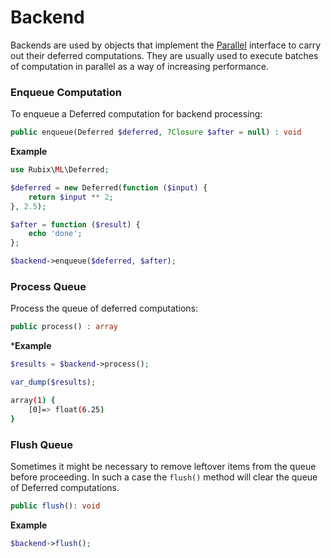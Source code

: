 # Backend
Backends are used by objects that implement the [Parallel](../parallel.md) interface to carry out their deferred computations. They are usually used to execute batches of computation in parallel as a way of increasing performance.

### Enqueue Computation
To enqueue a Deferred computation for backend processing:
```php
public enqueue(Deferred $deferred, ?Closure $after = null) : void
```

**Example**

```php
use Rubix\ML\Deferred;

$deferred = new Deferred(function ($input) {
    return $input ** 2;
}, 2.5);

$after = function ($result) {
    echo 'done';
};

$backend->enqueue($deferred, $after);
```

### Process Queue
Process the queue of deferred computations:
```php
public process() : array
```

***Example**

```php
$results = $backend->process();

var_dump($results);
```

```sh
array(1) {
    [0]=> float(6.25)
}
```

### Flush Queue
Sometimes it might be necessary to remove leftover items from the queue before proceeding. In such a case the `flush()` method will clear the queue of Deferred computations.
```php
public flush(): void
```

**Example**

```php
$backend->flush();
```